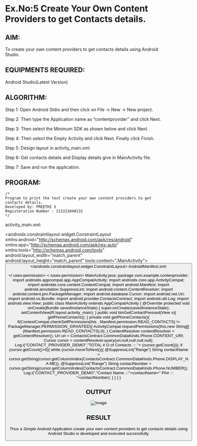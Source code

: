 
# Ex.No:5 Create Your Own Content Providers to get Contacts details.


## AIM:

To create your own content providers to get contacts details using Android Studio.

## EQUIPMENTS REQUIRED:

Android Studio(Latest Version)

## ALGORITHM:

Step 1: Open Android Stdio and then click on File -> New -> New project.

Step 2: Then type the Application name as “contentprovider″ and click Next. 

Step 3: Then select the Minimum SDK as shown below and click Next.

Step 4: Then select the Empty Activity and click Next. Finally click Finish.

Step 5: Design layout in activity_main.xml.

Step 6: Get contacts details and Display details give in MainActivity file.

Step 7: Save and run the application.

## PROGRAM:
```
/*
Program to print the text create your own content providers to get contacts details.
Developed by: PREETHI S
Registeration Number : 212221040132
*/
```
activity_main.xml:
<?xml version="1.0" encoding="utf-8"?>
<androidx.constraintlayout.widget.ConstraintLayout
xmlns:android="http://schemas.android.com/apk/res/android" xmlns:app="http://schemas.android.com/apk/res-auto" xmlns:tools="http://schemas.android.com/tools" android:layout_width="match_parent" android:layout_height="match_parent"
tools:context=".MainActivity">
<Button
android:id="@+id/button" android:layout_width="wrap_content" android:layout_height="wrap_content" android:text="Get Contacts" android:onClick="btnGetContactPressed" app:layout_constraintBottom_toBottomOf="parent" app:layout_constraintEnd_toEndOf="parent" app:layout_constraintStart_toStartOf="parent" app:layout_constraintTop_toTopOf="parent"
/>
</androidx.constraintlayout.widget.ConstraintLayout>
AndroidManifest.xml:
<?xml version="1.0" encoding="utf-8"?>
<manifest
xmlns:android="http://schemas.android.com/apk/res/android" xmlns:tools="http://schemas.android.com/tools" package="com.example.contenprovider">
<uses-permission
android:name="android.permission.READ_CONTACTS"></
uses-permission>
<uses-permission
android:name="android.permission.WRITE_CONTACTS"><
/uses-permission>
<application
android:allowBackup="true" android:dataExtractionRules="@xml/data_extraction_rules" android:fullBackupContent="@xml/backup_rules" android:icon="@mipmap/ic_launcher" android:label="@string/app_name" android:supportsRtl="true" android:theme="@style/Theme.ContenProvider"
tools:targetApi="31">
<activity
android:name=".MainActivity" android:exported="true">
<intent-filter>
<action
android:name="android.intent.action.MAIN" />
<category
android:name="android.intent.category.LAUNCHER" />
</intent-filter>
</activity>
</application>
</manifest>
MainActivity.java:
package com.example.contenprovider;
import androidx.appcompat.app.AppCompatActivity;
import androidx.core.app.ActivityCompat;
import androidx.core.content.ContextCompat;
import android.Manifest;
import android.annotation.SuppressLint;
import android.content.ContentResolver;
import android.content.pm.PackageManager;
import android.database.Cursor;
import android.net.Uri;
import android.os.Bundle;
import android.provider.ContactsContract;
import android.util.Log;
import android.view.View;
public class MainActivity extends AppCompatActivity {
@Override
protected void onCreate(Bundle savedInstanceState) {
super.onCreate(savedInstanceState);
setContentView(R.layout.activity_main);
}
public void btnGetContactPressed(View v){
getPhoneContacts();
}
private void getPhoneContacts(){
if(ContextCompat.checkSelfPermission(this , Manifest.permission.READ_CONTACTS)
!= PackageManager.PERMISSION_GRANTED){
ActivityCompat.requestPermissions(this,new String[]
{Manifest.permission.READ_CONTACTS},0);
}
ContentResolver contentResolver = getContentResolver();
Uri uri = ContactsContract.CommonDataKinds.Phone.CONTENT_URI;
Cursor cursor = contentResolver.query(uri,null,null,null,null);
Log.i("CONTACT_PROVIDER_DEMO","TOTAL # O of Contacts ::: "+
(cursor.getCount()));
if (cursor.getCount()>0){
while (cursor.moveToNext()){
@SuppressLint("Range") String contactName =
cursor.getString(cursor.getColumnIndex(ContactsContract.CommonDataKinds.Phone.DISPLAY_NA
ME));
@SuppressLint("Range") String contactNumber =
cursor.getString(cursor.getColumnIndex(ContactsContract.CommonDataKinds.Phone.NUMBER));
Log.i("CONTACT_PROVIDER_DEMO","Contact Name :::"+contactName+" Ph# ::: "+contactNumber);
}
}
}
}


## OUTPUT

![image](https://github.com/Preethi132/Mobile-Application-Development/assets/136288465/7d7f0906-8b8f-41ed-98b3-a146a8367c11)



## RESULT
Thus a Simple Android Application create your own content providers to get contacts details using Android Studio is developed and executed successfully.
